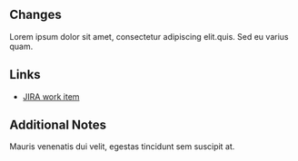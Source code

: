 ## Changes

Lorem ipsum dolor sit amet, consectetur adipiscing elit.quis. Sed eu varius quam.

## Links

- [JIRA work item]()

## Additional Notes

Mauris venenatis dui velit, egestas tincidunt sem suscipit at.
